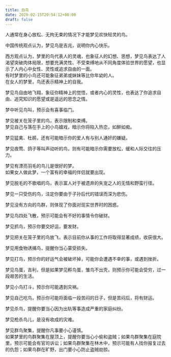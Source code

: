 ```yaml
---
title: 白鸟
date: 2020-02-15T20:54:12+08:00
draft: false
---
```


人通常在身心放松、无拘无束的情况下才能梦见欢快轻灵的鸟。<br>



中国传统观点认为，梦见鸟是吉兆，说明你内心快乐。<br>



西方观点认为，梦里的鸟代表人的灵魂，也象征人的幻想、思想，梦见鸟表达了人渴望突破肉体局限，想要充满灵性、不受束缚地从不同角度体验世界的愿望，也显示了人内心中女性、灵性或追求自由的一面。<br>
有时梦里的小鸟还可能象征弟弟或妹妹等比你年幼的人。<br>
在女人的梦里，鸟还表示精神上的自我。<br>



梦见鸟自由地飞翔，象征你精神上的觉悟，或者内心的灵性，也表达了你追求自由、追究知识的愿望或是遥远的思念之情。<br>



梦中听见鸟叫，预示会有喜事临门。<br>



梦见被关在笼子里的鸟，表示限制和束缚。<br>
梦见自己与落在手上的小鸟嬉戏，暗示你将陷入热恋，如醉如痴。<br>



梦见猛禽、杜鹃，还有可能暗示你的爱人有与别人通奸的嫌疑。<br>



梦见夜莺、鸽子等叫声动听的鸟，则有可能暗示你需要放松，缓和人际交往的压力。<br>



梦见有漂亮羽毛的鸟儿是很好的梦。<br>
如果女人做此梦，一个富有的幸福的伴侣就要出现。<br>



梦见脱毛的不歌唱的鸟，表示富人对于被遗弃的失宠之人的无情和野蛮行径。<br>



梦见一只受伤的鸟，注定你要由于子孙后代的错误而深为悲伤。<br>



梦见没有方向的鸟群，则体现了你面对现实世界时的困惑。<br>



梦见鸟四处飞散，预示可能会有不好的事情令你破财。<br>



梦见抓鸟，预示你要交好运，要发财。<br>



梦见把关在笼子里的鸟放飞，表示目前你从事的工作将取得显著成绩，收获很大。<br>



梦见用食物诱捕鸟，提醒你当心蒙受损失。<br>



梦见打鸟，预示你的好运气会被破坏掉，可能你会遭遇不幸的事，或遇到挫折。<br>



梦见鸟蛋，吉利，但是如果梦见孵鸟蛋，雏鸟不出壳，则预示你可能会受穷，过一段艰苦的生活。<br>



梦见小鸟打斗，预示你可能遇到灾祸。<br>



梦见自己吃鸟，预示你可能将面临一段苦闷的日子，但是苦闷后，将有财运。<br>



梦见杀鸟，提醒你要当心因为出轨等事造成严重的家庭纠纷。<br>



梦见枪杀鸟儿，是没有收成的灾难。<br>



梦见群鸟聚集，提醒你凡事要小心谨慎。<br>
如果梦里的鸟群聚集在屋顶上，提醒你要当心小偷和盗贼；如果鸟群聚集在庭院里，预示可能会有官司诉讼；如果鸟群聚集在林木中，预示可能有人找你报复过去的仇怨；如果鸟群在旷野，出门要小心防止盗贼劫掠。<br>
